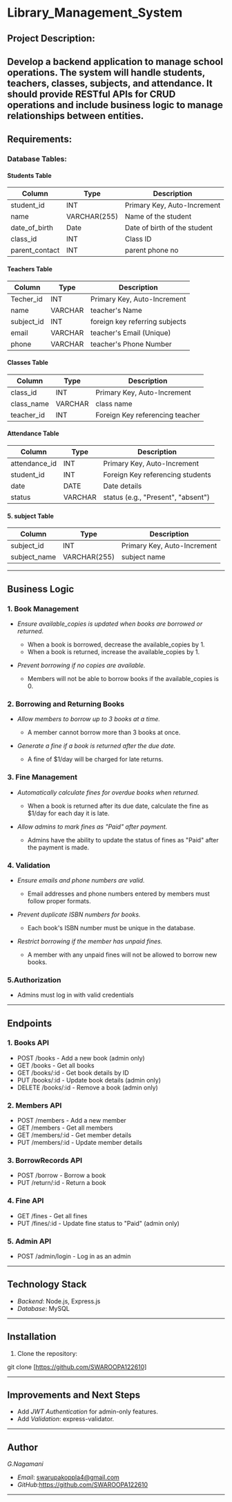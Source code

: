  # Library_Management_System
## Project Description:
Develop a backend application to manage school operations. The system will handle students, teachers, classes, subjects, and attendance. It should provide RESTful APIs for CRUD operations and include business logic to manage relationships between entities.
---
## Requirements:
### Database Tables:

#### Students Table

| Column           | Type             | Description                        |
|------------------|------------------|------------------------------------|
| student_id     | INT              | Primary Key, Auto-Increment        |
| name           | VARCHAR(255)     | Name of the student                |
| date_of_birth  | Date             | Date of birth of the student       |
| class_id       | INT              | Class ID                           |
| parent_contact | INT              | parent phone no                    |



#### Teachers Table
| Column           | Type           | Description                    |
|------------------|----------------|--------------------------------|
| Techer_id      | INT            | Primary Key, Auto-Increment    |
| name           | VARCHAR        | teacher's Name                 |
| subject_id     | INT            | foreign key referring subjects |
| email          | VARCHAR        | teacher's Email (Unique)       |
| phone          | VARCHAR        | teacher's Phone Number         |


#### Classes Table
| Column           | Type           | Description                    |
|------------------|----------------|--------------------------------|
| class_id       | INT            | Primary Key, Auto-Increment    |
| class_name     | VARCHAR        | class name                     |
| teacher_id     | INT            | Foreign Key referencing teacher|


#### Attendance Table
| Column           | Type           | Description                    |
|------------------|----------------|--------------------------------|
| attendance_id  | INT            | Primary Key, Auto-Increment    |
| student_id     | INT            | Foreign Key referencing students |
| date           | DATE           | Date details                        |
| status         | VARCHAR        | status (e.g., "Present", "absent") |

#### 5. subject Table
| Column     | Type                       | Description                                 |
|------------|----------------------------|---------------------------------------------|
| subject_id | INT                      | Primary Key, Auto-Increment                 |
| subject_name | VARCHAR(255)           | subject name                                |
 

---

## Business Logic

### 1. Book Management
- *Ensure available_copies is updated when books are borrowed or returned.*
  - When a book is borrowed, decrease the available_copies by 1.
  - When a book is returned, increase the available_copies by 1.
  
- *Prevent borrowing if no copies are available.*
  - Members will not be able to borrow books if the available_copies is 0.

### 2. Borrowing and Returning Books
- *Allow members to borrow up to 3 books at a time.*
  - A member cannot borrow more than 3 books at once.

- *Generate a fine if a book is returned after the due date.*
  - A fine of $1/day will be charged for late returns.

### 3. Fine Management
- *Automatically calculate fines for overdue books when returned.*
  - When a book is returned after its due date, calculate the fine as $1/day for each day it is late.

- *Allow admins to mark fines as "Paid" after payment.*
  - Admins have the ability to update the status of fines as "Paid" after the payment is made.

### 4. Validation
- *Ensure emails and phone numbers are valid.*
  - Email addresses and phone numbers entered by members must follow proper formats.

- *Prevent duplicate ISBN numbers for books.*
  - Each book's ISBN number must be unique in the database.

- *Restrict borrowing if the member has unpaid fines.*
  - A member with any unpaid fines will not be allowed to borrow new books.
### 5.Authorization
  - Admins must log in with valid credentials 
---

## Endpoints

### 1. Books API
- POST /books - Add a new book (admin only)
- GET /books - Get all books
- GET /books/:id - Get book details by ID
- PUT /books/:id - Update book details (admin only)
- DELETE /books/:id - Remove a book (admin only)

### 2. Members API
- POST /members - Add a new member
- GET /members - Get all members
- GET /members/:id - Get member details
- PUT /members/:id - Update member details

### 3. BorrowRecords API
- POST /borrow - Borrow a book
- PUT /return/:id - Return a book

### 4. Fine API
- GET /fines - Get all fines
- PUT /fines/:id - Update fine status to "Paid" (admin only)

### 5. Admin API
-	POST /admin/login - Log in as an admin

---

## Technology Stack
- *Backend*: Node.js, Express.js
- *Database*: MySQL


---
## Installation

1. Clone the repository:

git clone [https://github.com/SWAROOPA122610]


---
## Improvements and Next Steps

- Add *JWT Authentication* for admin-only features.
- Add *Validation*: express-validator.


---

## Author

*G.Nagamani*  
- *Email*: swarupakoppla4@gmail.com 
- *GitHub*:https://github.com/SWAROOPA122610

---
